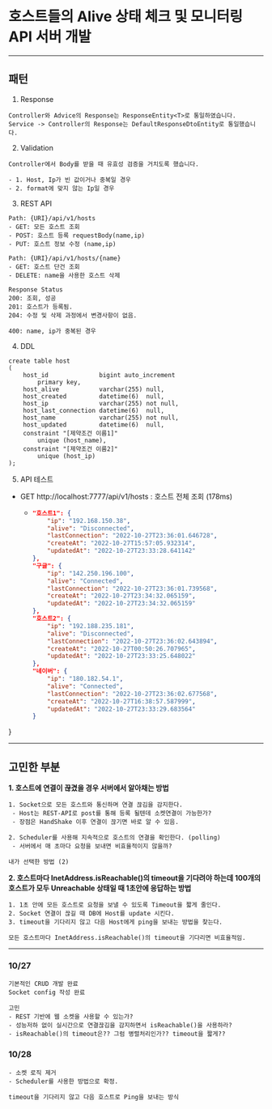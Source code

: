 # 호스트들의 Alive 상태 체크 및 모니터링 API 서버 개발

<hr/>

## 패턴

1. Response

```
Controller와 Advice의 Response는 ResponseEntity<T>로 통일하였습니다.
Service -> Controller의 Response는 DefaultResponseDtoEntity로 통일했습니다.
```

2. Validation

```
Controller에서 Body를 받을 때 유효성 검증을 거치도록 했습니다.

- 1. Host, Ip가 빈 값이거나 중복일 경우
- 2. format에 맞지 않는 Ip일 경우
```

3. REST API

```
Path: {URI}/api/v1/hosts
- GET: 모든 호스트 조회
- POST: 호스트 등록 requestBody(name,ip) 
- PUT: 호스트 정보 수정 (name,ip)

Path: {URI}/api/v1/hosts/{name}
- GET: 호스트 단건 조회
- DELETE: name을 사용한 호스트 삭제

Response Status
200: 조회, 성공
201: 호스트가 등록됨.
204: 수정 및 삭제 과정에서 변경사항이 없음.

400: name, ip가 중복된 경우
```

4. DDL

```mysql
create table host
(
    host_id              bigint auto_increment
        primary key,
    host_alive           varchar(255) null,
    host_created         datetime(6)  null,
    host_ip              varchar(255) not null,
    host_last_connection datetime(6)  null,
    host_name            varchar(255) not null,
    host_updated         datetime(6)  null,
    constraint "[제약조건 이름1]"
        unique (host_name),
    constraint "[제약조건 이름2]"
        unique (host_ip)
);
```

5. API 테스트 
- GET http://localhost:7777/api/v1/hosts : 호스트 전체 조회 (178ms)
  - ```json {
    "호스트1": {
        "ip": "192.168.150.38",
        "alive": "Disconnected",
        "lastConnection": "2022-10-27T23:36:01.646728",
        "createAt": "2022-10-27T15:57:05.932314",
        "updatedAt": "2022-10-27T23:33:28.641142"
    },
    "구글": {
        "ip": "142.250.196.100",
        "alive": "Connected",
        "lastConnection": "2022-10-27T23:36:01.739568",
        "createAt": "2022-10-27T23:34:32.065159",
        "updatedAt": "2022-10-27T23:34:32.065159"
    },
    "호스트2": {
        "ip": "192.188.235.181",
        "alive": "Disconnected",
        "lastConnection": "2022-10-27T23:36:02.643894",
        "createAt": "2022-10-27T00:50:26.707965",
        "updatedAt": "2022-10-27T23:33:25.648022"
    },
    "네이버": {
        "ip": "180.182.54.1",
        "alive": "Connected",
        "lastConnection": "2022-10-27T23:36:02.677568",
        "createAt": "2022-10-27T16:38:57.587999",
        "updatedAt": "2022-10-27T23:33:29.683564"
    }
}
  

<hr/>

## 고민한 부분

**1. 호스트에 연결이 끊겼을 경우 서버에서 알아채는 방법**

```
1. Socket으로 모든 호스트와 통신하며 연결 끊김을 감지한다.
 - Host는 REST-API로 post를 통해 등록 될텐데 소켓연결이 가능한가?
 - 장점은 HandShake 이후 연결이 끊기면 바로 알 수 있음.
 
2. Scheduler를 사용해 지속적으로 호스트의 연결을 확인한다. (polling)
 - 서버에서 매 초마다 요청을 보내면 비효율적이지 않을까?

내가 선택한 방법 (2)
```

**2. 호스트마다 InetAddress.isReachable()의 timeout을 기다려야 하는데 100개의 호스트가 모두 Unreachable 상태일 때 1초안에 응답하는 방법**

```
1. 1초 안에 모든 호스트로 요청을 보낼 수 있도록 Timeout을 짧게 줄인다.
2. Socket 연결이 끊길 때 DB에 Host를 update 시킨다.
3. timeout을 기다리지 않고 다음 Host에게 ping을 보내는 방법을 찾는다.

모든 호스트마다 InetAddress.isReachable()의 timeout을 기다리면 비효율적임.
```

<hr/>

### 10/27

```
기본적인 CRUD 개발 완료 
Socket config 작성 완료

고민
- REST 기반에 웹 소켓을 사용할 수 있는가?
- 성능저하 없이 실시간으로 연결끊김을 감지하면서 isReachable()을 사용하라?
- isReachable()의 timeout은?? 그럼 병렬처리인가?? timeout을 짧게??
```

### 10/28

```
- 소켓 로직 제거
- Scheduler를 사용한 방법으로 확정.

timeout을 기다리지 않고 다음 호스트로 Ping을 보내는 방식
```

